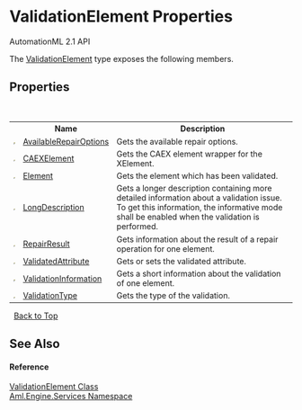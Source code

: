 # ValidationElement Properties
AutomationML 2.1 API 

The <a href="T_Aml_Engine_Services_ValidationElement">ValidationElement</a> type exposes the following members.


## Properties
&nbsp;<table><tr><th></th><th>Name</th><th>Description</th></tr><tr><td>![Public property](media/pubproperty.gif "Public property")</td><td><a href="P_Aml_Engine_Services_ValidationElement_AvailableRepairOptions">AvailableRepairOptions</a></td><td>
Gets the available repair options.</td></tr><tr><td>![Public property](media/pubproperty.gif "Public property")</td><td><a href="P_Aml_Engine_Services_ValidationElement_CAEXElement">CAEXElement</a></td><td>
Gets the CAEX element wrapper for the XElement.</td></tr><tr><td>![Public property](media/pubproperty.gif "Public property")</td><td><a href="P_Aml_Engine_Services_ValidationElement_Element">Element</a></td><td>
Gets the element which has been validated.</td></tr><tr><td>![Public property](media/pubproperty.gif "Public property")</td><td><a href="P_Aml_Engine_Services_ValidationElement_LongDescription">LongDescription</a></td><td>
Gets a longer description containing more detailed information about a validation issue. To get this information, the informative mode shall be enabled when the validation is performed.</td></tr><tr><td>![Public property](media/pubproperty.gif "Public property")</td><td><a href="P_Aml_Engine_Services_ValidationElement_RepairResult">RepairResult</a></td><td>
Gets information about the result of a repair operation for one element.</td></tr><tr><td>![Public property](media/pubproperty.gif "Public property")</td><td><a href="P_Aml_Engine_Services_ValidationElement_ValidatedAttribute">ValidatedAttribute</a></td><td>
Gets or sets the validated attribute.</td></tr><tr><td>![Public property](media/pubproperty.gif "Public property")</td><td><a href="P_Aml_Engine_Services_ValidationElement_ValidationInformation">ValidationInformation</a></td><td>
Gets a short information about the validation of one element.</td></tr><tr><td>![Public property](media/pubproperty.gif "Public property")</td><td><a href="P_Aml_Engine_Services_ValidationElement_ValidationType">ValidationType</a></td><td>
Gets the type of the validation.</td></tr></table>&nbsp;
<a href="#validationelement-properties">Back to Top</a>

## See Also


#### Reference
<a href="T_Aml_Engine_Services_ValidationElement">ValidationElement Class</a><br /><a href="N_Aml_Engine_Services">Aml.Engine.Services Namespace</a><br />